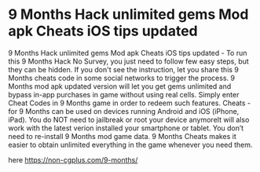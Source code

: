 # 9 Months Hack unlimited gems Mod apk Cheats iOS tips updated

9 Months Hack unlimited gems Mod apk Cheats iOS tips updated - To run this 9 Months Hack No Survey, you just need to follow few easy steps, but they can be hidden. If you don't see the instruction, let you share this 9 Months cheats code in some social networks to trigger the process. 9 Months mod apk updated version will let you get gems unlimited and bypass in-app purchases in game without using real cells. Simply enter Cheat Codes in 9 Months game in order to redeem such features. Cheats - for 9 Months can be used on devices running Android and iOS (iPhone, iPad). You do NOT need to jailbreak or root your device anymoreIt will also work with the latest verion installed your smartphone or tablet. You don’t need to re-install 9 Months mod game data. 9 Months Cheats makes it easier to obtain unlimited everything in the game whenever you need them.

here https://non-cgplus.com/9-months/


